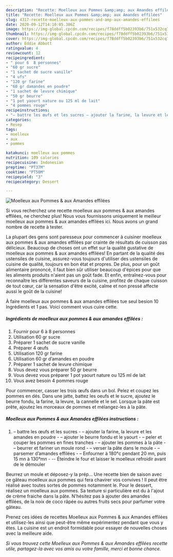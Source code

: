 ```yaml
---
description: "Recette: Moelleux aux Pommes &amp;amp; aux Amandes effilées"
title: "Recette: Moelleux aux Pommes &amp;amp; aux Amandes effilées"
slug: 4317-recette-moelleux-aux-pommes-and-amp-aux-amandes-effilees
date: 2020-09-12T14:10:05.386Z
image: https://img-global.cpcdn.com/recipes/f78ddff5b02393b6/751x532cq70/moelleux-aux-pommes-aux-amandes-effilees-photo-principale-de-la-recette.jpg
thumbnail: https://img-global.cpcdn.com/recipes/f78ddff5b02393b6/751x532cq70/moelleux-aux-pommes-aux-amandes-effilees-photo-principale-de-la-recette.jpg
cover: https://img-global.cpcdn.com/recipes/f78ddff5b02393b6/751x532cq70/moelleux-aux-pommes-aux-amandes-effilees-photo-principale-de-la-recette.jpg
author: Eddie Abbott
ratingvalue: 4
reviewcount: 12
recipeingredient:
- " pour 6  8 personnes"
- "60 gr sucre"
- "1 sachet de sucre vanille"
- "4 ufs"
- "120 gr farine"
- "60 gr damandes en poudre"
- "1 sachet de levure chimique"
- "50 gr beurre"
- "1 pot yaourt nature ou 125 ml de lait"
- "4 pommes rouge"
recipeinstructions:
- "– battre les œufs et les sucres – ajouter la farine, la levure et les amandes en poudre – ajouter le beurre fondu et le yaourt  – peler et couper les pommes en fines tranches – ajouter les pommes à la pâte – beurrer et fariner un moule rond – verser la pâte dans le moule – parsemer d’amandes effilées – Enfourner à 180°c pendant 20 mn, puis 15 mn à 130°mn  -- Éteindre le four et laisser le moelleux refroidir avant de le démouler"
categories:
- Resep
tags:
- moelleux
- aux
- pommes

katakunci: moelleux aux pommes 
nutrition: 109 calories
recipecuisine: Indonesian
preptime: "PT37M"
cooktime: "PT50M"
recipeyield: "3"
recipecategory: Dessert

---
```



![Moelleux aux Pommes &amp; aux Amandes effilées](https://img-global.cpcdn.com/recipes/f78ddff5b02393b6/751x532cq70/moelleux-aux-pommes-aux-amandes-effilees-photo-principale-de-la-recette.jpg)

Si vous recherchez une recette moelleux aux pommes &amp; aux amandes effilées, ne cherchez plus! Nous vous fournissons uniquement le meilleur moelleux aux pommes &amp; aux amandes effilées ici. Nous avons un grand nombre de recette à tester.

La plupart des gens sont paresseux pour commencer à cuisiner moelleux aux pommes &amp; aux amandes effilées par crainte de résultats de cuisson pas délicieux. Beaucoup de choses ont un effet sur la qualité gustative de moelleux aux pommes &amp; aux amandes effilées! En partant de la qualité des ustensiles de cuisine, assurez-vous toujours d'utiliser des ustensiles de cuisine de qualité, toujours en bon état et propres. De plus, pour un goût alimentaire prononcé, il faut bien sûr utiliser beaucoup d'épices pour que les aliments produits n'aient pas un goût fade. Et enfin, entraînez-vous pour reconnaître les différentes saveurs de la cuisine, profitez de chaque cuisson de tout cœur, car la sensation d'être excité, calme et non pressé affecte aussi le goût de la cuisine!

<!--inarticleads1-->

À faire moelleux aux pommes &amp; aux amandes effilées tue seul besion 10 Ingrédients et 1 pas. Voici comment vous cuire cette.

##### Ingrédients de moelleux aux pommes &amp; aux amandes effilées :

1. Fournir  pour 6 à 8 personnes
1. Utilisation 60 gr sucre
1. Préparer 1 sachet de sucre vanille
1. Préparer 4 œufs
1. Utilisation 120 gr farine
1. Utilisation 60 gr d’amandes en poudre
1. Préparer 1 sachet de levure chimique
1. Vous devez vous préparer 50 gr beurre
1. Vous devez vous préparer 1 pot yaourt nature ou 125 ml de lait
1. Vous avez besoin 4 pommes rouge


Pour commencer, casser les trois œufs dans un bol. Pelez et coupez les pommes en dés. Dans une jatte, battez les oeufs et le sucre, ajoutez le beurre fondu, la farine, la levure, la cannelle et le sel. Lorsque la pâte est prête, ajoutez les morceaux de pommes et mélangez-les à la pâte. 

<!--inarticleads2-->

##### Moelleux aux Pommes &amp; aux Amandes effilées instructions :

1. – battre les œufs et les sucres - – ajouter la farine, la levure et les amandes en poudre - – ajouter le beurre fondu et le yaourt  - – peler et couper les pommes en fines tranches - – ajouter les pommes à la pâte - – beurrer et fariner un moule rond - – verser la pâte dans le moule - – parsemer d’amandes effilées - – Enfourner à 180°c pendant 20 mn, puis 15 mn à 130°mn  - -- Éteindre le four et laisser le moelleux refroidir avant de le démouler


Beurrez un moule et déposez-y la prép… Une recette bien de saison avec ce gâteau moelleux aux pommes qui fera chavirer vos convives ! Il peut être réalisé avec toutes sortes de pommes notamment le. Pour le dessert, réalisez un moelleux aux pommes. Sa texture si particulière est du à l&#39;ajout de crème fraiche dans la pâte. N&#39;hésitez pas à ajouter des amandes éffilées, de la noix de coco râpée ou autres fruits secs pour parfumer votre gâteau. 

<!--inarticleads1-->

<p>
Prenez ces idées de recettes Moelleux aux Pommes &amp; aux Amandes effilées et utilisez-les ainsi que peut-être même expérimentez pendant que vous y êtes. La cuisine est un endroit formidable pour essayer de nouvelles choses avec la meilleure aide.
</p>

<p>
<i>Si vous trouvez cette Moelleux aux Pommes &amp; aux Amandes effilées recette utile, partagez-la avec vos amis ou votre famille, merci et bonne chance.</i>
</p>
